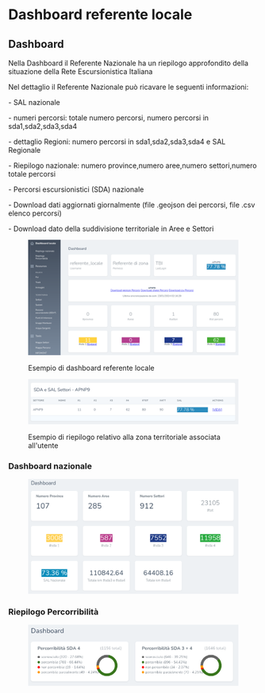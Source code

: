 # Dashboard referente locale

## Dashboard

Nella Dashboard il Referente Nazionale ha un riepilogo approfondito della situazione della Rete Escursionistica Italiana

Nel dettaglio il Referente Nazionale può ricavare le seguenti informazioni:

\- SAL nazionale

\- numeri percorsi: totale numero percorsi, numero percorsi in sda1,sda2,sda3,sda4

\- dettaglio Regioni: numero percorsi in sda1,sda2,sda3,sda4 e SAL Regionale

\- Riepilogo nazionale: numero province,numero aree,numero settori,numero totale percorsi

\- Percorsi escursionistici (SDA) nazionale

\- Download dati aggiornati giornalmente (file .geojson dei percorsi, file .csv elenco percorsi)

\- Download dato della suddivisione territoriale in Aree e Settori

<figure><img src="../../.gitbook/assets/image (94).png" alt=""><figcaption><p>Esempio di dashboard referente locale</p></figcaption></figure>

<figure><img src="../../.gitbook/assets/image (95).png" alt=""><figcaption><p>Esempio di riepilogo relativo alla zona territoriale associata all'utente</p></figcaption></figure>

### Dashboard nazionale

<figure><img src="../../.gitbook/assets/image (96).png" alt=""><figcaption></figcaption></figure>

### Riepilogo Percorribilità

<figure><img src="../../.gitbook/assets/image (97).png" alt=""><figcaption></figcaption></figure>
